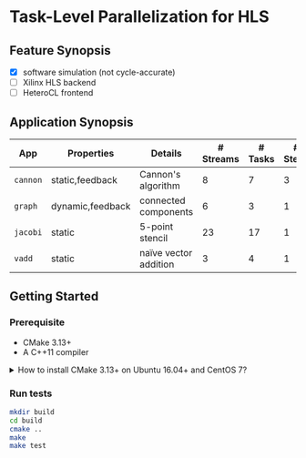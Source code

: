 # Task-Level Parallelization for HLS

## Feature Synopsis

+ [x] software simulation (not cycle-accurate)
+ [ ] Xilinx HLS backend
+ [ ] HeteroCL frontend

## Application Synopsis

| App      | Properties       | Details               | # Streams | # Tasks | # Steps |
| -------- | ---------------- | --------------------- | --------- | ------- | ------- |
| `cannon` | static,feedback  | Cannon's algorithm    | 8         | 7       | 3       |
| `graph`  | dynamic,feedback | connected components  | 6         | 3       | 1       |
| `jacobi` | static           | 5-point stencil       | 23        | 17      | 1       |
| `vadd`   | static           | naïve vector addition | 3         | 4       | 1       |

## Getting Started

### Prerequisite

+ CMake 3.13+
+ A C++11 compiler

<details><summary>How to install CMake 3.13+ on Ubuntu 16.04+ and CentOS 7?</summary>

Ubuntu 16.04+

```bash
sudo apt install python-pip
sudo -H python -m pip install cmake
```

CentOS 7

```bash
sudo yum install python-pip
sudo python -m pip install cmake
```

</details>

### Run tests

```bash
mkdir build
cd build
cmake ..
make
make test
```
